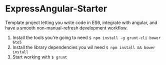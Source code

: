 # ExpressAngular-Starter
Template project letting you write code in ES6, integrate with angular, and have a smooth non-manual-refresh development workflow.

1.  Install the tools you're going to need `$ npm install -g grunt-cli bower 6to5`
2.  Install the library dependencies you wil need `$ npm install && bower install`
3.  Start working with `$ grunt`
